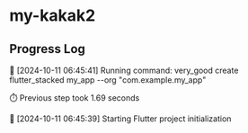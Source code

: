 # my-kakak2
## Progress Log
🔄 [2024-10-11 06:45:41] Running command: very_good create flutter_stacked my_app --org "com.example.my_app"

⏱️ Previous step took 1.69 seconds

🔄 [2024-10-11 06:45:39] Starting Flutter project initialization
